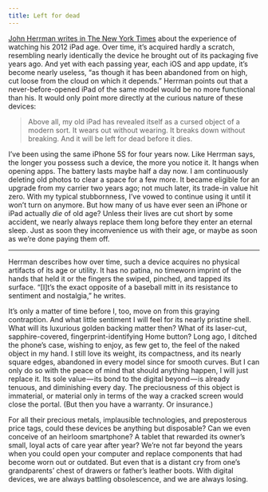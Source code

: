 ```yaml
---
title: Left for dead
---
```


[John Herrman writes in The New York Times](https://nyti.ms/2sbfpEW) about the experience of watching his 2012 iPad age. Over time, it’s acquired hardly a scratch, resembling nearly identically the device he brought out of its packaging five years ago. And yet with each passing year, each iOS and app update, it’s become nearly useless, “as though it has been abandoned from on high, cut loose from the cloud on which it depends.” Herrman points out that a never-before-opened iPad of the same model would be no more functional than his. It would only point more directly at the curious nature of these devices:

> Above all, my old iPad has revealed itself as a cursed object of a modern sort. It wears out without wearing. It breaks down without breaking. And it will be left for dead before it dies.  

I’ve been using the same iPhone 5S for four years now. Like Herrman says, the longer you possess such a device, the more you notice it. It hangs when opening apps. The battery lasts maybe half a day now. I am continuously deleting old photos to clear a space for a few more. It became eligible for an upgrade from my carrier two years ago; not much later, its trade-in value hit zero. With my typical stubbornness, I’ve vowed to continue using it until it won’t turn on anymore. But how many of us have ever seen an iPhone or iPad actually *die* of old age? Unless their lives are cut short by some accident, we nearly always replace them long before they enter an eternal sleep. Just as soon they inconvenience us with their age, or maybe as soon as we’re done paying them off.

---

Herrman describes how over time, such a device acquires no physical artifacts of its age or utility. It has no patina, no timeworn imprint of the hands that held it or the fingers the swiped, pinched, and tapped its surface. “[I]t’s the exact opposite of a baseball mitt in its resistance to sentiment and nostalgia,” he writes.

It’s only a matter of time before I, too, move on from this graying contraption. And what little sentiment I will feel for its nearly pristine shell. What will its luxurious golden backing matter then? What of its laser-cut, sapphire-covered, fingerprint-identifying Home button? Long ago, I ditched the phone’s case, wishing to enjoy, as few get to, the feel of the naked object in my hand. I still love its weight, its compactness, and its nearly square edges, abandoned in every model since for smooth curves. But I can only do so with the peace of mind that should anything happen, I will just replace it. Its sole value — its bond to the digital beyond — is already tenuous, and diminishing every day. The preciousness of this object is immaterial, or material only in terms of the way a cracked screen would close the portal. (But then you have a warranty. Or insurance.)

For all their precious metals, implausible technologies, and preposterous price tags, could these devices be anything but disposable? Can we even conceive of an heirloom smartphone? A tablet that rewarded its owner’s small, loyal acts of care year after year? We’re not far beyond the years when you could open your computer and replace components that had become worn out or outdated. But even that is a distant cry from one’s grandparents’ chest of drawers or father’s leather boots. With digital devices, we are always battling obsolescence, and we are always losing.
